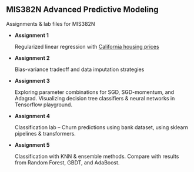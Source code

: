 ## MIS382N Advanced Predictive Modeling
 Assignments & lab files for MIS382N




 - **Assignment 1** 
 
     Regularized linear regression with [California housing prices](https://www.kaggle.com/camnugent/california-housing-prices/version/1
)


 - **Assignment 2**
 
    Bias-variance tradeoff and data imputation strategies


 - **Assignment 3**
 
    Exploring parameter combinations for SGD, SGD-momentum, and Adagrad. Visualizing decision tree classifiers & neural networks in Tensorflow playground.


 - **Assignment 4**
 
    Classification lab – Churn predictions using bank dataset, using sklearn pipelines & transformers.

 - **Assignment 5**
 
    Classification with KNN & ensemble methods. Compare with results from Random Forest, GBDT, and AdaBoost.
